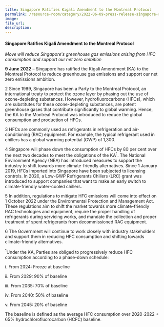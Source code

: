 ```yaml
---  
title: Singapore Ratifies Kigali Amendment to the Montreal Protocol  
permalink: /resource-room/category/2022-06-09-press-release-singapore-ratifies-kigali-amendment/  
image:  
file_url:  
description:  
---  
```


#### Singapore Ratifies Kigali Amendment to the Montreal Protocol

*Move will reduce Singapore&#39;s greenhouse gas emissions arising from HFC consumption and support our net zero ambition*

**9 June 2022** – Singapore has ratified the Kigali Amendment (KA) to the Montreal Protocol to reduce greenhouse gas emissions and support our net zero emissions ambition.

2 Since 1989, Singapore has been a Party to the Montreal Protocol, an international treaty to protect the ozone layer by phasing out the use of ozone-depleting substances. However, hydrofluorocarbons (HFCs), which are substitutes for these ozone-depleting substances, are potent greenhouse gases that contribute significantly to global warming. Hence, the KA to the Montreal Protocol was introduced to reduce the global consumption and production of HFCs.

3 HFCs are commonly used as refrigerants in refrigeration and air-conditioning (RAC) equipment. For example, the typical refrigerant used in chillers has a global warming potential (GWP) of 1,300.

4 Singapore will phase down the consumption of HFCs by 80 per cent over the next two decades to meet the obligations of the KA<sup>1</sup>. The National Environment Agency (NEA) has introduced measures to support the industry to shift towards more climate-friendly alternatives. Since 1 January 2019, HFCs imported into Singapore have been subjected to licensing controls. In 2020, a Low-GWP Refrigerants Chillers (LRC) grant was introduced to support companies that want to make an early switch to climate-friendly water-cooled chillers.

5 In addition, regulations to mitigate HFC emissions will come into effect on 1 October 2022 under the Environmental Protection and Management Act. These regulations aim to shift the market towards more climate-friendly RAC technologies and equipment, require the proper handling of refrigerants during servicing works, and mandate the collection and proper treatment of spent refrigerants from decommissioned RAC equipment.

6 The Government will continue to work closely with industry stakeholders and support them in reducing HFC consumption and shifting towards climate-friendly alternatives.



<sup>1</sup>Under the KA, Parties are obliged to progressively reduce HFC consumption according to a phase-down schedule:

i. From 2024: Freeze at baseline

ii. From 2029: 90% of baseline

iii. From 2035: 70% of baseline

iv. From 2040: 50% of baseline

v. From 2045: 20% of baseline

The baseline is defined as the average HFC consumption over 2020-2022 + 65% hydrochlorofluorocarbon (HCFC) baseline.
